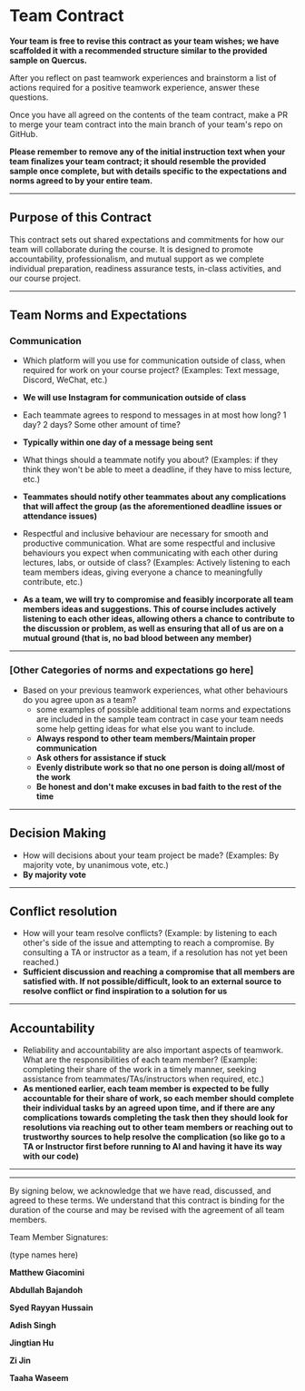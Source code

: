 # Team Contract

**Your team is free to revise this contract as your team wishes; we have scaffolded it with a recommended structure similar to the provided sample on Quercus.**

After you reflect on past teamwork experiences and brainstorm a list of actions required for a positive teamwork experience, answer these questions. 

Once you have all agreed on the contents of the team contract, make a PR to merge your team contract into the main branch of your team's repo on GitHub.

**Please remember to remove any of the initial instruction text when your team finalizes your team contract; it should resemble the provided sample once complete, but with details specific to the expectations and norms agreed to by your entire team.**

---
## Purpose of this Contract

This contract sets out shared expectations and commitments for how our team will collaborate during the course. It is designed to promote accountability, professionalism, and mutual support as we complete individual preparation, readiness assurance tests, in-class activities, and our course project.

---
## Team Norms and Expectations

### Communication

* Which platform will you use for communication outside of class, when required for work on your course project? (Examples: Text message, Discord, WeChat, etc.)
* **We will use Instagram for communication outside of class**

* Each teammate agrees to respond to messages in at most how long? 1 day? 2 days? Some other amount of time?
* **Typically within one day of a message being sent**

* What things should a teammate notify you about? (Examples: if they think they won't be able to meet a deadline, if they have to miss lecture, etc.)
* **Teammates should notify other teammates about any complications that will affect the group (as the aforementioned deadline issues or attendance issues)**

* Respectful and inclusive behaviour are necessary for smooth and productive communication. What are some respectful and inclusive behaviours you expect when communicating with each other during lectures, labs, or outside of class? (Examples: Actively listening to each team members ideas, giving everyone a chance to meaningfully contribute, etc.)
* **As a team, we will try to compromise and feasibly incorporate all team members ideas and suggestions. This of course includes actively listening to each other ideas, allowing others a chance to contribute to the discussion or problem, as well as ensuring that all of us are on a mutual ground (that is, no bad blood between any member)**

---

### [Other Categories of norms and expectations go here]

* Based on your previous teamwork experiences, what other behaviours do you agree upon as a team?
    - some examples of possible additional team norms and expectations are included in the sample team contract in case your team needs some help getting ideas for what else you want to include.
    - **Always respond to other team members/Maintain proper communication**
    - **Ask others for assistance if stuck**
    - **Evenly distribute work so that no one person is doing all/most of the work**
    - **Be honest and don't make excuses in bad faith to the rest of the time**

---

## Decision Making

* How will decisions about your team project be made? (Examples: By majority vote, by unanimous vote, etc.)
* **By majority vote**

---
## Conflict resolution

* How will your team resolve conflicts? (Example: by listening to each other's side of the issue and attempting to reach a compromise. By consulting a TA or instructor as a team, if a resolution has not yet been reached.)
* **Sufficient discussion and reaching a compromise that all members are satisfied with. If not possible/difficult, look to an external source to resolve conflict or find inspiration to a solution for us**

---

## Accountability

* Reliability and accountability are also important aspects of teamwork. What are the responsibilities of each team member? (Example: completing their share of the work in a timely manner, seeking assistance from teammates/TAs/instructors when required, etc.)
* **As mentioned earlier, each team member is expected to be fully accountable for their share of work, so each member should complete their individual tasks by an agreed upon time, and if there are any complications towards completing the task then they should look for resolutions via reaching out to other team members or reaching out to trustworthy sources to help resolve the complication (so like go to a TA or Instructor first before running to AI and having it have its way with our code)**

---

---

By signing below, we acknowledge that we have read, discussed, and agreed to these terms. We understand that this contract is binding for the duration of the course and may be revised with the agreement of all team members.

Team Member Signatures:

(type names here)

**Matthew Giacomini**

**Abdullah Bajandoh**

**Syed Rayyan Hussain**

**Adish Singh**

**Jingtian Hu**

**Zi Jin**

**Taaha Waseem**
